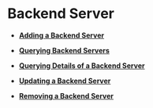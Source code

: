 # Backend Server<a name="EN-US_TOPIC_0096561552"></a>

-   **[Adding a Backend Server](adding-a-backend-server-enhanced.md)**  

-   **[Querying Backend Servers](querying-backend-servers-enhanced.md)**  

-   **[Querying Details of a Backend Server](querying-details-of-a-backend-server-enhanced.md)**  

-   **[Updating a Backend Server](updating-a-backend-server-enhanced.md)**  

-   **[Removing a Backend Server](removing-a-backend-server-enhanced.md)**  


